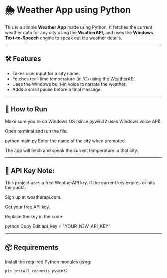# 🌦️ Weather App using Python

This is a simple **Weather App** made using Python. It fetches the current weather data for any city using the **WeatherAPI**, and uses the **Windows Text-to-Speech** engine to speak out the weather details.

---

## 🛠️ Features

- Takes user input for a city name.
- Fetches real-time temperature (in °C) using the [WeatherAPI](https://www.weatherapi.com/).
- Uses the Windows built-in voice to narrate the weather.
- Adds a small pause before a final message.

---

## 🚀 How to Run

Make sure you're on Windows OS (since pywin32 uses Windows voice API).

Open terminal and run the file:

python main.py
Enter the name of the city when prompted.

The app will fetch and speak the current temperature in that city.

---

## 🔐 API Key Note:

This project uses a free WeatherAPI key. If the current key expires or hits the quota:

Sign up at weatherapi.com.

Get your free API key.

Replace the key in the code:

python
Copy
Edit
api_key = "YOUR_NEW_API_KEY"

---

## 📦 Requirements

Install the required Python modules using:

```bash
pip install requests pywin32

